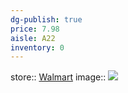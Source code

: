 ```yaml
---
dg-publish: true
price: 7.98
aisle: A22
inventory: 0
---
```


store:: [Walmart](https://www.walmart.com/ip/Barbacoa-Braised-Shredded-Beef/981817554)
image:: ![](https://i5.walmartimages.com/asr/c599f3b4-c51e-4a37-b846-246999869c96.d14b85826948c3f98b9cf7eddf78e6d0.jpeg?odnHeight=612&odnWidth=612&odnBg=FFFFFF)
